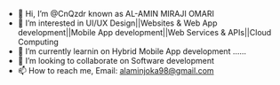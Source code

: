 - 👋 Hi, I’m @CnQzdr known as AL-AMIN MIRAJI OMARI
- 👀 I’m interested in UI/UX Design||Websites & Web App development||Mobile App development||Web Services & APIs||Cloud Computing
- 🌱 I’m currently learnin on Hybrid Mobile App development ......
- 💞️ I’m looking to collaborate on Software development
- 📫 How to reach me, Email: alaminjoka98@gmail.com

<!---
CnQzdr/CnQzdr is a ✨ special ✨ repository because its `README.md` (this file) appears on your GitHub profile.
You can click the Preview link to take a look at your changes.
--->
